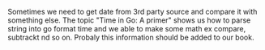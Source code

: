 Sometimes we need to get date from 3rd party source and compare it with something else.
The topic "Time in Go: A primer" shows us how to parse string into go format time and we able
to make some math ex compare, subtrackt nd so on. Probaly this information should be added to our book.